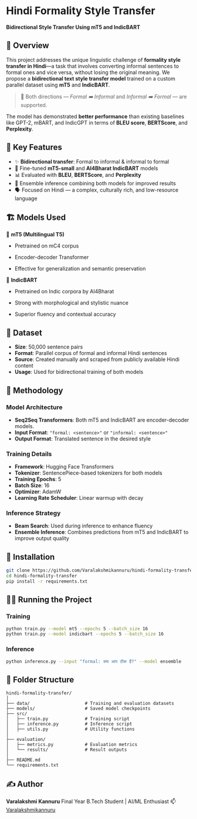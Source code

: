 
# Hindi Formality Style Transfer

**Bidirectional Style Transfer Using mT5 and IndicBART**

## 🧠 Overview

This project addresses the unique linguistic challenge of **formality style transfer in Hindi**—a task that involves converting informal sentences to formal ones and vice versa, without losing the original meaning. We propose a **bidirectional text style transfer model** trained on a custom parallel dataset using **mT5** and **IndicBART**.

> 🔄 Both directions — *Formal ➡️ Informal* and *Informal ➡️ Formal* — are supported.

The model has demonstrated **better performance** than existing baselines like GPT-2, mBART, and IndicGPT in terms of **BLEU score**, **BERTScore**, and **Perplexity**.


## 🧾 Key Features

* ✨ **Bidirectional transfer**: Formal to informal & informal to formal
* 🤖 Fine-tuned **mT5-small** and **AI4Bharat IndicBART** models
* 📊 Evaluated with **BLEU**, **BERTScore**, and **Perplexity**
* 🔄 Ensemble inference combining both models for improved results
* 🗣️ Focused on Hindi — a complex, culturally rich, and low-resource language

 
## 🏗️ Models Used
🔹 **mT5 (Multilingual T5)**
* Pretrained on mC4 corpus

* Encoder-decoder Transformer

* Effective for generalization and semantic preservation

🔹 **IndicBART**
* Pretrained on Indic corpora by AI4Bharat

* Strong with morphological and stylistic nuance

* Superior fluency and contextual accuracy

## 📁 Dataset

* **Size**: 50,000 sentence pairs
* **Format**: Parallel corpus of formal and informal Hindi sentences
* **Source**: Created manually and scraped from publicly available Hindi content
* **Usage**: Used for bidirectional training of both models

## 🧠 Methodology

### Model Architecture

* **Seq2Seq Transformers**: Both mT5 and IndicBART are encoder-decoder models.
* **Input Format**: `"formal: <sentence>"` or `"informal: <sentence>"`
* **Output Format**: Translated sentence in the desired style

### Training Details

* **Framework**: Hugging Face Transformers
* **Tokenizer**: SentencePiece-based tokenizers for both models
* **Training Epochs**: 5
* **Batch Size**: 16
* **Optimizer**: AdamW
* **Learning Rate Scheduler**: Linear warmup with decay

### Inference Strategy

* **Beam Search**: Used during inference to enhance fluency
* **Ensemble Inference**: Combines predictions from mT5 and IndicBART to improve output quality


## 🔧 Installation

```bash
git clone https://github.com/Varalakshmikannuru/hindi-formality-transfer.git
cd hindi-formality-transfer
pip install -r requirements.txt
```

## 🏃‍♀️ Running the Project

### Training

```bash
python train.py --model mt5 --epochs 5 --batch_size 16
python train.py --model indicbart --epochs 5 --batch_size 16
```

### Inference

```bash
python inference.py --input "formal: क्या आप ठीक हैं?" --model ensemble
```

## 🧪 Folder Structure

```
hindi-formality-transfer/
│
├── data/                     # Training and evaluation datasets
├── models/                   # Saved model checkpoints
├── src/
│   ├── train.py              # Training script
│   ├── inference.py          # Inference script
│   ├── utils.py              # Utility functions
│
├── evaluation/
│   ├── metrics.py            # Evaluation metrics
│   └── results/              # Result outputs
│
├── README.md
└── requirements.txt
```

## ✍️ Author

**Varalakshmi Kannuru**
Final Year B.Tech Student | AI/ML Enthusiast
📫 [Varalakshmikannuru](https://github.com/Varalakshmikannuru)
